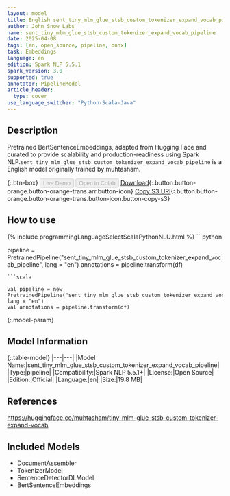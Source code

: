 ```yaml
---
layout: model
title: English sent_tiny_mlm_glue_stsb_custom_tokenizer_expand_vocab_pipeline pipeline BertSentenceEmbeddings from muhtasham
author: John Snow Labs
name: sent_tiny_mlm_glue_stsb_custom_tokenizer_expand_vocab_pipeline
date: 2025-04-08
tags: [en, open_source, pipeline, onnx]
task: Embeddings
language: en
edition: Spark NLP 5.5.1
spark_version: 3.0
supported: true
annotator: PipelineModel
article_header:
  type: cover
use_language_switcher: "Python-Scala-Java"
---
```


## Description

Pretrained BertSentenceEmbeddings, adapted from Hugging Face and curated to provide scalability and production-readiness using Spark NLP.`sent_tiny_mlm_glue_stsb_custom_tokenizer_expand_vocab_pipeline` is a English model originally trained by muhtasham.

{:.btn-box}
<button class="button button-orange" disabled>Live Demo</button>
<button class="button button-orange" disabled>Open in Colab</button>
[Download](https://s3.amazonaws.com/auxdata.johnsnowlabs.com/public/models/sent_tiny_mlm_glue_stsb_custom_tokenizer_expand_vocab_pipeline_en_5.5.1_3.0_1744112986747.zip){:.button.button-orange.button-orange-trans.arr.button-icon}
[Copy S3 URI](s3://auxdata.johnsnowlabs.com/public/models/sent_tiny_mlm_glue_stsb_custom_tokenizer_expand_vocab_pipeline_en_5.5.1_3.0_1744112986747.zip){:.button.button-orange.button-orange-trans.button-icon.button-copy-s3}

## How to use



<div class="tabs-box" markdown="1">
{% include programmingLanguageSelectScalaPythonNLU.html %}
```python

pipeline = PretrainedPipeline("sent_tiny_mlm_glue_stsb_custom_tokenizer_expand_vocab_pipeline", lang = "en")
annotations =  pipeline.transform(df)   

```
```scala

val pipeline = new PretrainedPipeline("sent_tiny_mlm_glue_stsb_custom_tokenizer_expand_vocab_pipeline", lang = "en")
val annotations = pipeline.transform(df)

```
</div>

{:.model-param}
## Model Information

{:.table-model}
|---|---|
|Model Name:|sent_tiny_mlm_glue_stsb_custom_tokenizer_expand_vocab_pipeline|
|Type:|pipeline|
|Compatibility:|Spark NLP 5.5.1+|
|License:|Open Source|
|Edition:|Official|
|Language:|en|
|Size:|19.8 MB|

## References

https://huggingface.co/muhtasham/tiny-mlm-glue-stsb-custom-tokenizer-expand-vocab

## Included Models

- DocumentAssembler
- TokenizerModel
- SentenceDetectorDLModel
- BertSentenceEmbeddings